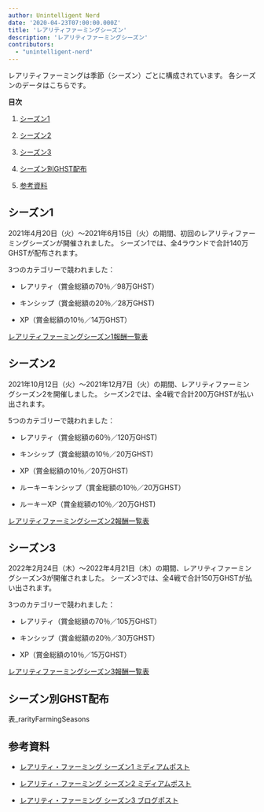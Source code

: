 ```yaml
---
author: Unintelligent Nerd
date: '2020-04-23T07:00:00.000Z'
title: 'レアリティファーミングシーズン'
description: 'レアリティファーミングシーズン'
contributors:
  - "unintelligent-nerd"
---
```


レアリティファーミングは季節（シーズン）ごとに構成されています。 各シーズンのデータはこちらです。

<div class="contentsBox">

**目次**

<ol>
<li><a href=#season-1>シーズン1</a></p>
<li><a href=#season-2>シーズン2</a></p>
<li><a href=#season-3>シーズン3</a></p>
<li><a href=#ghst-distribution-by-season>シーズン別GHST配布</a></p>
<li><a href=#references>参考資料</a></p>
</ol>

</div>

## シーズン1

2021年4月20日（火）～2021年6月15日（火）の期間、初回のレアリティファーミングシーズンが開催されました。 シーズン1では、全4ラウンドで合計140万GHSTが配布されます。

3つのカテゴリーで競われました：

* レアリティ（賞金総額の70％／98万GHST）

* キンシップ（賞金総額の20％／28万GHST)

* XP（賞金総額の10％／14万GHST）

[レアリティファーミングシーズン1報酬一覧表](https://docs.google.com/spreadsheets/d/1Q8vvu38B5cgs2zor8GmkBNHOT9ZZ6i1OBe8JvNlHSFI/edit#gid=1912841879)

## シーズン2

2021年10月12日（火）～2021年12月7日（火）の期間、レアリティファーミングシーズン2を開催しました。 シーズン2では、全4戦で合計200万GHSTが払い出されます。

5つのカテゴリーで競われました：

* レアリティ（賞金総額の60％／120万GHST)

* キンシップ（賞金総額の10％／20万GHST)

* XP（賞金総額の10％／20万GHST)

* ルーキーキンシップ（賞金総額の10％／20万GHST）

* ルーキーXP（賞金総額の10％／20万GHST)

[レアリティファーミングシーズン2報酬一覧表](https://docs.google.com/spreadsheets/d/1H5MmCmMxTGlbae3FT-v-w7T5XH6pN7y9trAFlb4lxbQ/edit)

## シーズン3

2022年2月24日（木）～2022年4月21日（木）の期間、レアリティファーミングシーズン3が開催されました。 シーズン3では、全4戦で合計150万GHSTが払い出されます。

3つのカテゴリーで競われました：

* レアリティ（賞金総額の70％／105万GHST）

* キンシップ（賞金総額の20％／30万GHST）

* XP（賞金総額の10％／15万GHST）

[レアリティファーミングシーズン3報酬一覧表](https://docs.google.com/spreadsheets/d/1jH6IEJ7Xu_YvblgEPX9UpT-phLelJ5XsmknkaxQOg7A/edit#gid=1264384541)

## シーズン別GHST配布

表_rarityFarmingSeasons

## 参考資料

* [レアリティ・ファーミング シーズン1 ミディアムポスト](https://aavegotchi.medium.com/aavegotchi-rarity-farming-season-1-rewards-finalized-2db81e9f66e8)

* [レアリティ・ファーミング シーズン2 ミディアムポスト](https://aavegotchi.medium.com/rarity-farming-season-2-is-coming-dates-announced-7047896eb3ab)

* [レアリティ・ファーミング シーズン3 ブログポスト](https://blog.aavegotchi.com/aavegotchi-rarity-farming-season-3-is-coming/)